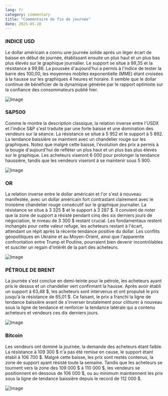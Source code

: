 ```yaml
---
lang: fr
category: commentary
title: "Commentaire de fin de journée"
date: 2025-05-28
---
```


### INDICE USD

Le dollar américain a connu une journée solide après un léger écart de baisse en début de journée, établissant ensuite un plus haut et un plus bas plus élevés sur le graphique journalier. Le support se situe à 99,35 et la résistance à 99,86. La poussée d'aujourd'hui a permis à l'indice de tester la barre des 100,00, les moyennes mobiles exponentielle (MME) étant croisées à la hausse sur les graphiques 4 heures et horaire. Il semble que le dollar continue de bénéficier de la dynamique générée par le rapport optimiste sur la confiance des consommateurs publié hier.

![Image](https://markleighedu.github.io/img/May-2025/28-May-2025/usdindex.jpg)

### S&P500

Comme le montre la description classique, la relation inverse entre l'USDX et l'indice S&P s'est traduite par une forte baisse et une domination des vendeurs sur la séance. La résistance se situe à 5 952 et le support à 5 892. La tendance baissière se maintient avec un chandelier rouge sur les graphiques. Notez que malgré cette baisse, l'évolution des prix a permis à la bougie d'aujourd'hui de refléter un plus haut et un plus bas plus élevés sur le graphique. Les acheteurs viseront 6 000 pour prolonger la tendance haussière, tandis que les vendeurs viseront à se maintenir sous 5 900.

![Image](https://markleighedu.github.io/img/May-2025/28-May-2025/sp500.jpg)

### OR

La relation inverse entre le dollar américain et l'or s'est à nouveau manifestée, avec un dollar américain fort contrastant clairement avec le troisième chandelier rouge consécutif sur le graphique journalier. La résistance se situe à 3 325 $ et le support à 3 287 $. Il convient de noter que la zone de support a résisté pendant cinq des six derniers jours de négociation, le niveau de 3 300 $ restant crucial. Les fondamentaux restent inchangés pour cette valeur refuge, les acheteurs restant à l'écart, attendant un répit après la récente tendance positive du dollar. Les conflits géopolitiques en Ukraine et au Moyen-Orient, ainsi que l'apparente confrontation entre Trump et Poutine, pourraient bien devenir incontrôlables et susciter un regain d'intérêt de la part des acheteurs.

![Image](https://markleighedu.github.io/img/May-2025/28-May-2025/gold.jpg)

### PÉTROLE DE BRENT

La journée s'est conclue en demi-teinte pour le pétrole, les acheteurs ayant pris le dessus et un chandelier vert confirmant la hausse. Après avoir établi un support à 63,48 $, les acheteurs sont intervenus et ont propulsé le prix jusqu'à la résistance de 65,01 $. Ce faisant, le prix a franchi la ligne de tendance baissière avant de s'inverser brutalement pour clôturer à nouveau sous la ligne de tendance et renforcer la tendance latérale qui a contenu acheteurs et vendeurs ces dix derniers jours.

![Image](https://markleighedu.github.io/img/May-2025/28-May-2025/brentoil.jpg)

### Bitcoin

Les vendeurs ont dominé la journée, la demande des acheteurs étant faible. La résistance à 109 300 $ n'a pas été remise en cause, le support étant établi à 106 700 $. Malgré cette baisse, les prix sont restés contenus, la zone de support ayant résisté toute la semaine. Tandis que les acheteurs se tournent vers la zone des 109 000 $ à 110 000 $, les vendeurs se positionnent en dessous de 106 000 $, ou au minimum maintiennent les prix sous la ligne de tendance baissière depuis le record de 112 000 $.

![Image](https://markleighedu.github.io/img/May-2025/28-May-2025/bitcoin.jpg)

